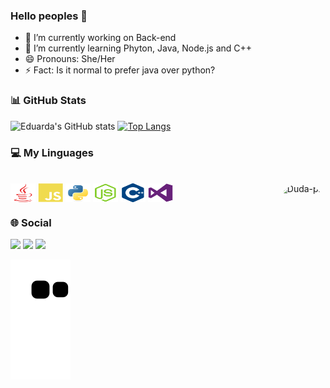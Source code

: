 ### Hello peoples 👋

- 🔭 I’m currently working on Back-end
- 🌱 I’m currently learning Phyton, Java, Node.js and C++
- 😄 Pronouns: She/Her
- ⚡ Fact: Is it normal to prefer java over python?

### 📊 GitHub Stats 

![Eduarda's GitHub stats](https://github-readme-stats.vercel.app/api?username=dfrogel&count_private=true&show_icons=true&theme=radical)
[![Top Langs](https://github-readme-stats.vercel.app/api/top-langs/?username=dfrogel&theme=radical)](https://github.com/dfrogel/github-readme-stats)

### 💻 My Linguages

<div style="display: inline_block"><br>          
  <img align="center" alt="Duda-Java" height="30" width="40" src="https://raw.githubusercontent.com/devicons/devicon/master/icons/java/java-plain.svg">
  <img align="center" alt="Duda-Js" height="30" width="40" src="https://raw.githubusercontent.com/devicons/devicon/master/icons/javascript/javascript-plain.svg">
  <img align="center" alt="Duda-Python" height="30" width="40" src="https://raw.githubusercontent.com/devicons/devicon/master/icons/python/python-original.svg">
  <img align="center" alt="Duda-nodejs" height="30" width="40" src="https://raw.githubusercontent.com/devicons/devicon/master/icons/nodejs/nodejs-plain.svg">
  <img align="center" alt="Duda-cplusplus" height="30" width="40" src="https://raw.githubusercontent.com/devicons/devicon/master/icons/cplusplus/cplusplus-plain.svg">
  <img align="center" alt="Duda-visualstudio" height="30" width="40" src="https://raw.githubusercontent.com/devicons/devicon/master/icons/visualstudio/visualstudio-plain.svg">
   <img align="right" alt="Duda-pic" height="150" style="border-radius:50px;" src="https://user-images.githubusercontent.com/129911019/229962280-db0b2942-e96d-45bb-a508-d70714d7b2d0.gif">
</div>

###

<div> 
 
### 🌐 Social
  
  <a href="https://instagram.com/dfrogel" target="_blank"><img src="https://img.shields.io/badge/-Instagram-%23E4405F?style=for-the-badge&logo=instagram&logoColor=white" target="_blank"></a>
  <a href = "mailto:dudafrogel23@gmail.com"><img src="https://img.shields.io/badge/-Gmail-%23333?style=for-the-badge&logo=gmail&logoColor=white" target="_blank"></a>
  <a href="https://www.linkedin.com/in/eduardafrogel/" target="_blank"><img src="https://img.shields.io/badge/-LinkedIn-%230077B5?style=for-the-badge&logo=linkedin&logoColor=white" target="_blank"></a>
  
</div>

![snake gif](https://github.com/dfrogel/dfrogel/blob/output/github-contribution-grid-snake.svg)
